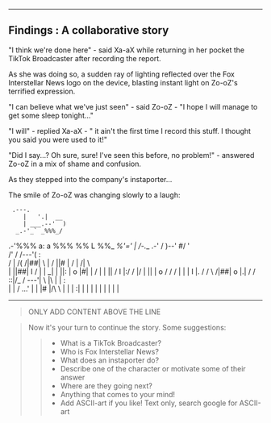-------------------------------------------
 Findings : A collaborative story
-------------------------------------------

"I think we're done here" - said Xa-aX while returning in her pocket
the TikTok Broadcaster after recording the report. 

As she was doing so, a sudden ray of lighting reflected over the 
Fox Interstellar News logo on the device, blasting instant light on 
Zo-oZ's terrified expression. 

"I can believe what we've just seen" - said Zo-oZ - "I hope I will 
manage to get some sleep tonight..."

"I will" - replied Xa-aX - " it ain't the first time I record this 
stuff. I thought you said you were used to it!"

"Did I say...? Oh sure, sure! I've seen this before, no problem!" - 
answered Zo-oZ in a mix of shame and confusion.

As they stepped into the company's instaporter...

The smile of Zo-oZ was changing slowly to a laugh: 

     .---.
        |   '.|  __
        | ___.--'  )
      _.-'_` _%%%_/
   .-'%%% a: a %%%
       %%  L   %%_
       _%\'=' |  /-.__
    .-' / )--' #/     '\
   /'  /  /---'(    :   \
  /   |  /( /|##|  \     |
 /   ||# | / | /|   \    \
 |   ||##| I \/ |   |   _|
 |   ||: | o  |#|   |  / |
 |   ||  / I  |:/  /   |/
 |   ||  | o   /  /    /
 |   \|  | I  |. /    /
  \  /|##| o  |.|    /
   \/ \::|/\_ /  ---'|
    \ |\ |    |     :\
    | |  /     \...' |
    | |# |/\    \    |
    | | :|  |    |   |
    | |  |  |    |   |

------------------------------------------
> ONLY ADD CONTENT ABOVE THE LINE

> Now it's your turn to continue the story. Some suggestions:
>> - What is a TikTok Broadcaster?
>> - Who is Fox Interstellar News?
>> - What does an instaporter do?
>> - Describe one of the character or motivate some of their answer
>> - Where are they going next? 
>> - Anything that comes to your mind!
>> - Add ASCII-art if you like! Text only, search google for ASCII-art


